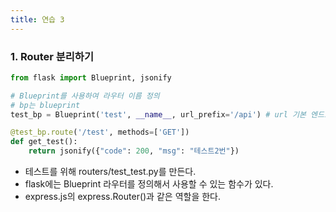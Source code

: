 ```yaml
---
title: 연습 3
---
```


### 1. Router 분리하기

```python
from flask import Blueprint, jsonify

# Blueprint를 사용하여 라우터 이름 정의
# bp는 blueprint
test_bp = Blueprint('test', __name__, url_prefix='/api') # url 기본 엔드포인트를 설정한다.

@test_bp.route('/test', methods=['GET'])
def get_test():
    return jsonify({"code": 200, "msg": "테스트2번"})
```

- 테스트를 위해 routers/test_test.py를 만든다.
- flask에는 Blueprint 라우터를 정의해서 사용할 수 있는 함수가 있다.
- express.js의 express.Router()과 같은 역할을 한다.